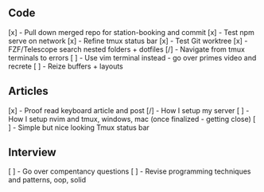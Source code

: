 ## Code
[x] - Pull down merged repo for station-booking and commit
[x] - Test npm serve on network 
[x] - Refine tmux status bar
[x] - Test Git worktree
[x] - FZF/Telescope search nested folders + dotfiles
[/] - Navigate from tmux terminals to errors 
[ ] - Use vim terminal instead - go over primes video and recrete
[ ] - Reize buffers + layouts

## Articles 
[x] - Proof read keyboard article and post
[/] - How I setup my server
[ ] - How I setup nvim and tmux, windows, mac (once finalized - getting close)
[ ] - Simple but nice looking Tmux status bar 

## Interview
[ ] - Go over compentancy questions
[ ] - Revise programming techniques and patterns, oop, solid 

